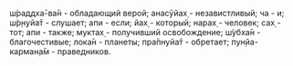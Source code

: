 ш́раддха̄-ва̄н - обладающий верой; анасӯйах̣ - независтливый; ча - и; ш́р̣н̣уйа̄т - слушает; апи - если; йах̣ - который; нарах̣ - человек; сах̣ - тот; апи - также; муктах̣ - получивший освобождение; ш́убха̄н - благочестивые; лока̄н - планеты; пра̄пнуйа̄т - обретает; пун̣йа-карман̣а̄м - праведников.